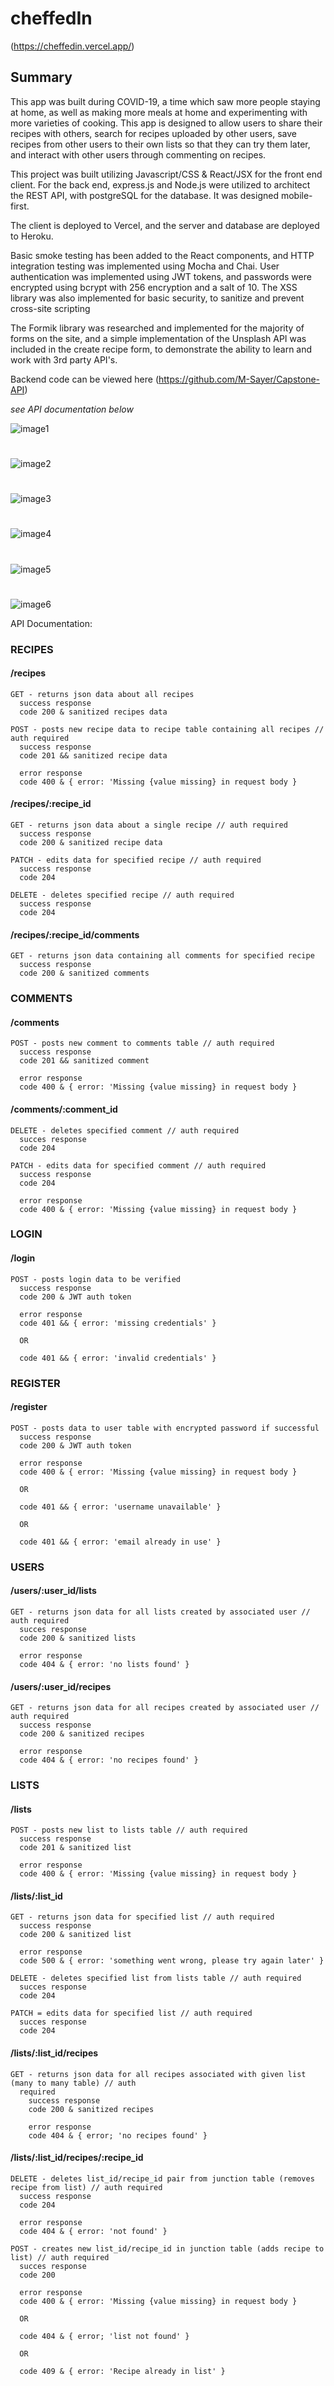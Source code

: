 # cheffedIn

(https://cheffedin.vercel.app/)

## Summary

This app was built during COVID-19, a time which saw more people staying at home, as well as making more meals at home and experimenting with more varieties of cooking. This app is designed to allow users to share their recipes with others, search for recipes uploaded by other users, save recipes from other users to their own lists so that they can try them later, and interact with other users through commenting on recipes.

This project was built utilizing Javascript/CSS & React/JSX for the front end client. For the back end, express.js and Node.js were utilized to architect the REST API, with postgreSQL for the database. It was designed mobile-first.

The client is deployed to Vercel, and the server and database are deployed to Heroku. 

Basic smoke testing has been added to the React components, and HTTP integration testing was implemented using Mocha and Chai. User authentication was implemented using JWT tokens, and passwords were encrypted using bcrypt with 256 encryption and a salt of 10. The XSS library was also implemented for basic security, to sanitize and prevent cross-site scripting

The Formik library was researched and implemented for the majority of forms on the site, and a simple implementation of the Unsplash API was included in the create recipe form, to demonstrate the ability to learn and work with 3rd party API's. 

Backend code can be viewed here (https://github.com/M-Sayer/Capstone-API)

*see API documentation below*

![image1](./images/image1.png)
# 
![image2](./images/image2.png)
# 
![image3](./images/image3.png)
# 
![image4](./images/image4.png)
# 
![image5](./images/image5.png)
# 
![image6](./images/image6.png)

API Documentation:

### RECIPES

  #### /recipes
    GET - returns json data about all recipes
      success response 
      code 200 & sanitized recipes data

    POST - posts new recipe data to recipe table containing all recipes // auth required
      success response 
      code 201 && sanitized recipe data

      error response
      code 400 & { error: 'Missing {value missing} in request body }

  #### /recipes/:recipe_id
    GET - returns json data about a single recipe // auth required
      success response
      code 200 & sanitized recipe data
      
    PATCH - edits data for specified recipe // auth required
      success response
      code 204

    DELETE - deletes specified recipe // auth required
      success response
      code 204

  #### /recipes/:recipe_id/comments
    GET - returns json data containing all comments for specified recipe
      success response
      code 200 & sanitized comments


### COMMENTS

  #### /comments
    POST - posts new comment to comments table // auth required
      success response
      code 201 && sanitized comment

      error response
      code 400 & { error: 'Missing {value missing} in request body }

  #### /comments/:comment_id
    DELETE - deletes specified comment // auth required
      succes response
      code 204

    PATCH - edits data for specified comment // auth required
      success response
      code 204

      error response
      code 400 & { error: 'Missing {value missing} in request body }


### LOGIN

  #### /login
    POST - posts login data to be verified
      success response
      code 200 & JWT auth token

      error response
      code 401 && { error: 'missing credentials' }

      OR

      code 401 && { error: 'invalid credentials' }


### REGISTER

  #### /register
    POST - posts data to user table with encrypted password if successful
      success response
      code 200 & JWT auth token

      error response
      code 400 & { error: 'Missing {value missing} in request body }

      OR 

      code 401 && { error: 'username unavailable' }

      OR

      code 401 && { error: 'email already in use' }


### USERS

  #### /users/:user_id/lists
    GET - returns json data for all lists created by associated user // auth required
      succes response
      code 200 & sanitized lists

      error response
      code 404 & { error: 'no lists found' }

  #### /users/:user_id/recipes
    GET - returns json data for all recipes created by associated user // auth required
      success response
      code 200 & sanitized recipes

      error response
      code 404 & { error: 'no recipes found' }


### LISTS

  #### /lists
    POST - posts new list to lists table // auth required
      success response
      code 201 & sanitized list

      error response
      code 400 & { error: 'Missing {value missing} in request body }

  #### /lists/:list_id
    GET - returns json data for specified list // auth required
      success response
      code 200 & sanitized list

      error response
      code 500 & { error: 'something went wrong, please try again later' }
    
    DELETE - deletes specified list from lists table // auth required
      succes response
      code 204

    PATCH = edits data for specified list // auth required
      succes response
      code 204

  #### /lists/:list_id/recipes
    GET - returns json data for all recipes associated with given list (many to many table) // auth   
      required
        success response
        code 200 & sanitized recipes

        error response
        code 404 & { error; 'no recipes found' }

  #### /lists/:list_id/recipes/:recipe_id
    DELETE - deletes list_id/recipe_id pair from junction table (removes recipe from list) // auth required
      success response
      code 204

      error response
      code 404 & { error: 'not found' }

    POST - creates new list_id/recipe_id in junction table (adds recipe to list) // auth required
      succes response
      code 200

      error response
      code 400 & { error: 'Missing {value missing} in request body }

      OR

      code 404 & { error; 'list not found' }

      OR 

      code 409 & { error: 'Recipe already in list' }
      


    